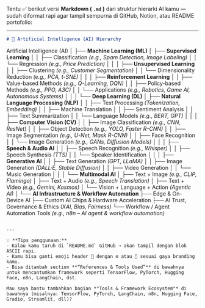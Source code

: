 Tentu ✅ berikut versi **Markdown ( `.md` )** dari struktur hierarki AI kamu — sudah diformat rapi agar tampil sempurna di GitHub, Notion, atau README portofolio:

---

```markdown
# 🧠 Artificial Intelligence (AI) Hierarchy

```

Artificial Intelligence (AI)
│
├── **Machine Learning (ML)**
│   ├── **Supervised Learning**
│   │   ├── Classification *(e.g., Spam Detection, Image Labeling)*
│   │   └── Regression *(e.g., Price Prediction)*
│   │
│   ├── **Unsupervised Learning**
│   │   ├── Clustering *(e.g., Customer Segmentation)*
│   │   └── Dimensionality Reduction *(e.g., PCA, t-SNE)*
│   │
│   ├── **Reinforcement Learning**
│   │   ├── Value-based Methods *(e.g., Q-Learning, DQN)*
│   │   ├── Policy-based Methods *(e.g., PPO, A3C)*
│   │   └── Applications *(e.g., Robotics, Game AI, Autonomous Systems)*
│   │
│   └── **Deep Learning (DL)**
│        ├── **Natural Language Processing (NLP)**
│        │   ├── Text Processing *(Tokenization, Embedding)*
│        │   ├── Machine Translation
│        │   ├── Sentiment Analysis
│        │   ├── Text Summarization
│        │   └── Language Models *(e.g., BERT, GPT)*
│        │
│        ├── **Computer Vision (CV)**
│        │   ├── Image Classification *(e.g., CNN, ResNet)*
│        │   ├── Object Detection *(e.g., YOLO, Faster R-CNN)*
│        │   ├── Image Segmentation *(e.g., U-Net, Mask R-CNN)*
│        │   ├── Face Recognition
│        │   └── Image Generation *(e.g., GANs, Diffusion Models)*
│        │
│        ├── **Speech & Audio AI**
│        │   ├── Speech Recognition *(e.g., Whisper)*
│        │   ├── Speech Synthesis *(TTS)*
│        │   └── Speaker Identification
│        │
│        ├── **Generative AI**
│        │   ├── Text Generation *(GPT, LLaMA)*
│        │   ├── Image Generation *(DALL·E, Stable Diffusion)*
│        │   ├── Video Generation
│        │   └── Music Generation
│        │
│        └── **Multimodal AI**
│            ├── Text + Image *(e.g., CLIP, Flamingo)*
│            ├── Text + Audio *(e.g., Speech Translation)*
│            ├── Text + Video *(e.g., Gemini, Kosmos)*
│            └── Vision + Language + Action *(Agentic AI)*
│
└── **AI Infrastructure & Workflow Automation**
├── Edge & On-Device AI
├── Custom AI Chips & Hardware Acceleration
├── AI Trust, Governance & Ethics *(XAI, Bias, Fairness)*
└── Workflow / Agent Automation Tools *(e.g., n8n – AI agent & workflow automation)*

```

---

💡 **Tips penggunaan:**
- Kalau kamu taruh di `README.md` GitHub → akan tampil dengan blok ASCII rapi.  
- Kamu bisa ganti emoji header 🧠 dengan ⚙️ atau 🤖 sesuai gaya branding kamu.  
- Bisa ditambah section **“References & Tools Used”** di bawahnya untuk mencantumkan framework seperti TensorFlow, PyTorch, Hugging Face, n8n, LangChain, dst.

Mau saya bantu tambahkan bagian *"Tools & Framework Ecosystem"* di bawahnya (misalnya: TensorFlow, PyTorch, LangChain, n8n, Hugging Face, Gradio, Streamlit, dll)?
```
